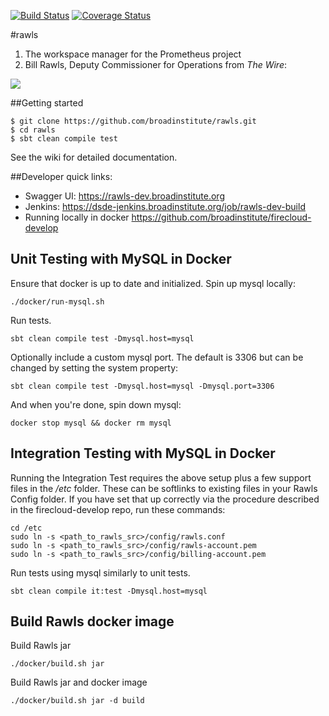 [![Build Status](https://travis-ci.org/broadinstitute/rawls.svg?branch=master)](https://travis-ci.org/broadinstitute/rawls) [![Coverage Status](https://coveralls.io/repos/broadinstitute/rawls/badge.svg?branch=master)](https://coveralls.io/r/broadinstitute/rawls?branch=master)

#rawls

1. The workspace manager for the Prometheus project
2. Bill Rawls, Deputy Commissioner for Operations from *The Wire*:

![](http://vignette2.wikia.nocookie.net/thewire/images/b/b5/Rawls.jpg)

##Getting started
```
$ git clone https://github.com/broadinstitute/rawls.git
$ cd rawls
$ sbt clean compile test
```

See the wiki for detailed documentation.


##Developer quick links:
* Swagger UI: https://rawls-dev.broadinstitute.org
* Jenkins: https://dsde-jenkins.broadinstitute.org/job/rawls-dev-build
* Running locally in docker https://github.com/broadinstitute/firecloud-develop

## Unit Testing with MySQL in Docker 
Ensure that docker is up to date and initialized.
Spin up mysql locally:
```
./docker/run-mysql.sh
```
Run tests.
```
sbt clean compile test -Dmysql.host=mysql
```
Optionally include a custom mysql port. 
The default is 3306 but can be changed by setting the system property:
```
sbt clean compile test -Dmysql.host=mysql -Dmysql.port=3306
```
And when you're done, spin down mysql:
```
docker stop mysql && docker rm mysql
```

## Integration Testing with MySQL in Docker
Running the Integration Test requires the above setup plus a few support files in the */etc* folder.
These can be softlinks to existing files in your Rawls Config folder.  If you have set that up correctly
via the procedure described in the firecloud-develop repo, run these commands:
```
cd /etc
sudo ln -s <path_to_rawls_src>/config/rawls.conf
sudo ln -s <path_to_rawls_src>/config/rawls-account.pem
sudo ln -s <path_to_rawls_src>/config/billing-account.pem
```
Run tests using mysql similarly to unit tests.
```
sbt clean compile it:test -Dmysql.host=mysql
```

## Build Rawls docker image
Build Rawls jar
```
./docker/build.sh jar
```

Build Rawls jar and docker image 
```
./docker/build.sh jar -d build 
```